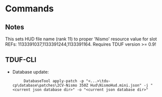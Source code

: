 # Commands

## Notes

This sets HUD file name (rank 11) to proper 'Nismo' resource value for slot REFs: 1133391037,1133391244,1133391164.
Requires TDUF version >= 0.9!

## TDUF-CLI

- Database update:
    
           DatabaseTool apply-patch -p "<...>\tdu-cp\database\patches\2CV-Nismo 350Z Hud\NismoHud.mini.json" -j "<current json database dir>" -o "<current json database dir>"